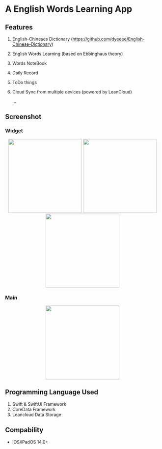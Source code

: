 #  A English Words Learning App

## Features
1. English-Chineses Dictionary (https://github.com/dyeeee/English-Chinese-Dictionary)
2. English Words Learning (based on Ebbinghaus theory)
3. Words NoteBook
4. Daily Record
5. ToDo things
6. Cloud Sync from multiple devices (powered by LeanCloud)
   
   ...

## Screenshot

### Widget
<div align=center>
<img src="https://github.com/dyeeee/MyGraduationProjectV2/blob/main/Images/widget-3.png" width="240"/>
<img src="https://github.com/dyeeee/MyGraduationProjectV2/blob/main/Images/widget-2.png" width="240"/>
<img src="https://github.com/dyeeee/MyGraduationProjectV2/blob/main/Images/widget-1.png" width="240"/>
</div>

### Main
<div align=center>
<img src="https://github.com/dyeeee/MyGraduationProjectV2/blob/main/Images/home_light.jpg" width="240"/>
</div>

##  Programming Language Used
1. Swift & SwiftUI Framework
2. CoreData Framework
3. Leancloud Data Storage

## Compability
* iOS/iPadOS 14.0+
